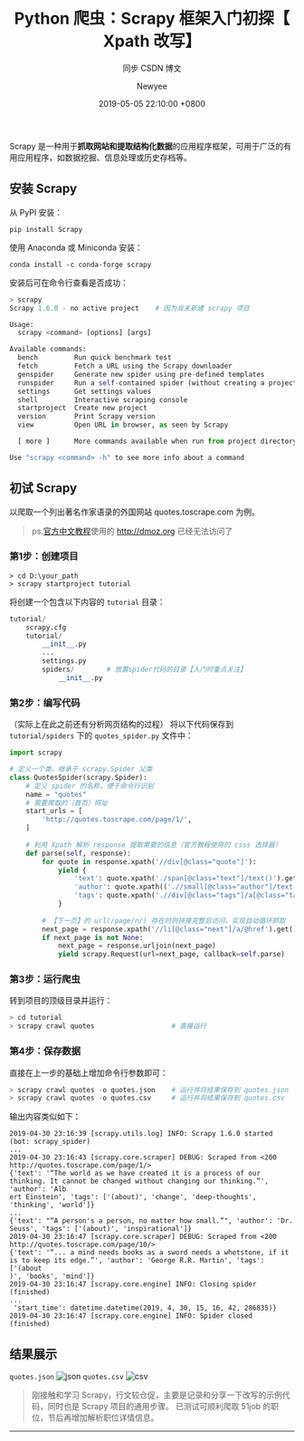 ﻿---
layout:       post
title:        "Python 爬虫：Scrapy 框架入门初探【 Xpath 改写】"
subtitle:     "同步 CSDN 博文"
date:         2019-05-05 22:10:00 +0800
header-img:   "img/for-post/20190505-bg.jpg"
header-mask:  0.3
author:       "Newyee"
catalog:      true
tags:
    - Python
    - 爬虫
    - 博文
    - Scrapy
---


Scrapy 是一种用于**抓取网站和提取结构化数据**的应用程序框架，可用于广泛的有用应用程序，如数据挖掘、信息处理或历史存档等。

## 安装 Scrapy
从 PyPI 安装：

```
pip install Scrapy
```
使用 Anaconda 或 Miniconda 安装：

```
conda install -c conda-forge scrapy
```
安装后可在命令行查看是否成功：

```python
> scrapy
Scrapy 1.6.0 - no active project	# 因为尚未新建 scrapy 项目

Usage:
  scrapy <command> [options] [args]

Available commands:
  bench         Run quick benchmark test
  fetch         Fetch a URL using the Scrapy downloader
  genspider     Generate new spider using pre-defined templates
  runspider     Run a self-contained spider (without creating a project)
  settings      Get settings values
  shell         Interactive scraping console
  startproject  Create new project
  version       Print Scrapy version
  view          Open URL in browser, as seen by Scrapy

  [ more ]      More commands available when run from project directory

Use "scrapy <command> -h" to see more info about a command
```

## 初试 Scrapy
以爬取一个列出著名作家语录的外国网站  quotes.toscrape.com 为例。
> ps.[官方中文教程](https://scrapy-chs.readthedocs.io/zh_CN/latest/intro/tutorial.html)使用的 http://dmoz.org 已经无法访问了

### 第1步：创建项目

```
> cd D:\your_path
> scrapy startproject tutorial
```

将创建一个包含以下内容的 `tutorial` 目录：

```python
tutorial/
    scrapy.cfg
    tutorial/
        __init__.py
		...
        settings.py
        spiders/        # 放置spider代码的目录【入门时重点关注】
            __init__.py
```

### 第2步：编写代码
（实际上在此之前还有分析网页结构的过程）
将以下代码保存到 `tutorial/spiders` 下的 `quotes_spider.py` 文件中：

```python
import scrapy

# 定义一个类，继承于 scrapy.Spider 父类
class QuotesSpider(scrapy.Spider):
    # 定义 spider 的名称，便于命令行识别
    name = "quotes"
    # 需要爬取的（首页）网址
    start_urls = [
        'http://quotes.toscrape.com/page/1/',
    ]
    
    # 利用 Xpath 解析 response 提取需要的信息（官方教程使用的 csss 选择器）
    def parse(self, response):
        for quote in response.xpath('//div[@class="quote"]'):
            yield {
                'text': quote.xpath('./span[@class="text"]/text()').get(),
                'author': quote.xpath(('.//small[@class="author"]/text()').get(),
                'tags': quote.xpath('.//div[@class="tags"]/a[@class="tag"]/text()').getall(),
            }
		
        # 【下一页】的 url(/page/n/) 存在时则拼接完整后访问，实现自动循环抓取
        next_page = response.xpath('//li[@class="next"]/a/@href').get()
        if next_page is not None:
            next_page = response.urljoin(next_page)
            yield scrapy.Request(url=next_page, callback=self.parse)
```

### 第3步：运行爬虫
转到项目的顶级目录并运行：

```python
> cd tutorial
> scrapy crawl quotes					# 直接运行
```

### 第4步：保存数据
直接在上一步的基础上增加命令行参数即可：

```python
> scrapy crawl quotes -o quotes.json	# 运行并将结果保存到 quotes.json
> scrapy crawl quotes -o quotes.csv     # 运行并将结果保存到 quotes.csv
```
输出内容类似如下：

```
2019-04-30 23:16:39 [scrapy.utils.log] INFO: Scrapy 1.6.0 started (bot: scrapy_spider)
...
2019-04-30 23:16:43 [scrapy.core.scraper] DEBUG: Scraped from <200 http://quotes.toscrape.com/page/1/>
{'text': '“The world as we have created it is a process of our thinking. It cannot be changed without changing our thinking.”', 'author': 'Alb
ert Einstein', 'tags': ['(about)', 'change', 'deep-thoughts', 'thinking', 'world']}
...
{'text': "“A person's a person, no matter how small.”", 'author': 'Dr. Seuss', 'tags': ['(about)', 'inspirational']}
2019-04-30 23:16:47 [scrapy.core.scraper] DEBUG: Scraped from <200 http://quotes.toscrape.com/page/10/>
{'text': '“... a mind needs books as a sword needs a whetstone, if it is to keep its edge.”', 'author': 'George R.R. Martin', 'tags': ['(about
)', 'books', 'mind']}
2019-04-30 23:16:47 [scrapy.core.engine] INFO: Closing spider (finished)
...
 'start_time': datetime.datetime(2019, 4, 30, 15, 16, 42, 286835)}
2019-04-30 23:16:47 [scrapy.core.engine] INFO: Spider closed (finished)
```

## 结果展示
`quotes.json`
![json](https://img-blog.csdnimg.cn/20190430232526730.png)
`quotes.csv`
![csv](https://img-blog.csdnimg.cn/20190430232628462.png)

>刚接触和学习 Scrapy，行文较仓促，主要是记录和分享一下改写的示例代码，同时也是 Scrapy 项目的通用步骤。
>已测试可顺利爬取 51job 的职位，节后再增加解析职位详情信息。

---
